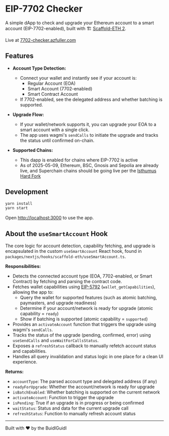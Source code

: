 # EIP-7702 Checker

A simple dApp to check and upgrade your Ethereum account to a smart account (EIP-7702-enabled), built with 🏗 [Scaffold-ETH 2](https://github.com/scaffold-eth/scaffold-eth-2).

Live at [7702-checker.azfuller.com](https://7702-checker.azfuller.com)

## Features

- **Account Type Detection:**
  - Connect your wallet and instantly see if your account is:
    - Regular Account (EOA)
    - Smart Account (7702-enabled)
    - Smart Contract Account
  - If 7702-enabled, see the delegated address and whether batching is supported.

- **Upgrade Flow:**
  - If your wallet/network supports it, you can upgrade your EOA to a smart account with a single click.
  - The app uses wagmi's `sendCalls` to initiate the upgrade and tracks the status until confirmed on-chain.

- **Supported Chains:**
  - This dapp is enabled for chains where EIP-7702 is active
  - As of 2025-05-09, Ethereum, BSC, Gnosis and Sepolia are already live, and Superchain chains should be going live per the [Isthumus Hard Fork](https://docs.optimism.io/notices/upgrade-15)

## Development

```bash
yarn install
yarn start
```

Open [http://localhost:3000](http://localhost:3000) to use the app.

## About the `useSmartAccount` Hook

The core logic for account detection, capability fetching, and upgrade is encapsulated in the custom `useSmartAccount` React hook, found in `packages/nextjs/hooks/scaffold-eth/useSmartAccount.ts`.

**Responsibilities:**
- Detects the connected account type (EOA, 7702-enabled, or Smart Contract) by fetching and parsing the contract code.
- Fetches wallet capabilities using [EIP-5792](https://www.eip5792.xyz/introduction) (`wallet_getCapabilities`), allowing the app to:
  - Query the wallet for supported features (such as atomic batching, paymasters, and upgrade readiness)
  - Determine if your account/network is ready for upgrade (atomic capability = `ready`)
  - Show if batching is supported (atomic capability = `supported`)
- Provides an `activateAccount` function that triggers the upgrade using wagmi's `sendCalls`.
- Tracks the status of the upgrade (pending, confirmed, error) using `useSendCalls` and `useWaitForCallsStatus`.
- Exposes a `refreshStatus` callback to manually refetch account status and capabilities.
- Handles all query invalidation and status logic in one place for a clean UI experience.

**Returns:**
- `accountType`: The parsed account type and delegated address (if any)
- `readyForUpgrade`: Whether the account/network is ready for upgrade
- `isBatchEnabled`: Whether batching is supported on the current network
- `activateAccount`: Function to trigger the upgrade
- `isPending`: True if an upgrade is in progress or being confirmed
- `waitStatus`: Status and data for the current upgrade call
- `refreshStatus`: Function to manually refresh account status

---

Built with ❤️ by the BuidlGuidl